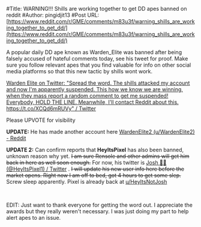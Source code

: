#Title: WARNING!!! Shills are working together to get DD apes banned on reddit
#Author: pingidjit13
#Post URL: [https://www.reddit.com/r/GME/comments/m83u3f/warning_shills_are_working_together_to_get_dd/](https://www.reddit.com/r/GME/comments/m83u3f/warning_shills_are_working_together_to_get_dd/)


A popular daily DD ape known as Warden\_Elite was banned after being falsely accused of hateful comments today, see his tweet for proof. Make sure you follow relevant apes that you find valuable for info on other social media platforms so that this new tactic by shills wont work.

[Warden Elite on Twitter: "Spread the word. The shills attacked my account and now I'm apparently suspended. This how we know we are winning, when they mass report a random comment to get me suspended! Everybody, HOLD THE LINE. Meanwhile, I'll contact Reddit about this. https://t.co/XCQd6mRUVy" / Twitter](https://twitter.com/elite_warden/status/1372683282937225216)

Please UPVOTE for visibility

**UPDATE:** He has made another account here [WardenElite2 (u/WardenElite2) - Reddit](https://www.reddit.com/user/WardenElite2)

**UPDATE 2:** Can confirm reports that **HeyItsPixel** has also been banned, unknown reason why yet. ~~I am sure Rensole and other admins will get him back in here as well soon enough.~~ For now, his twitter is  [Josh 💎🤲 (@HeyItsPixel1) / Twitter](https://twitter.com/HeyItsPixel1) . ~~I will update his new user info here before the market opens. Right now I am off to bed, got 4 hours to get some slep.~~  Screw sleep apparently. Pixel is already back at  [u/HeyItsNotJosh](https://www.reddit.com/u/HeyItsNotJosh) 

&#x200B;

EDIT: Just want to thank everyone for getting the word out. I appreciate the awards but they really weren't necessary. I was just doing my part to help alert apes to an issue.